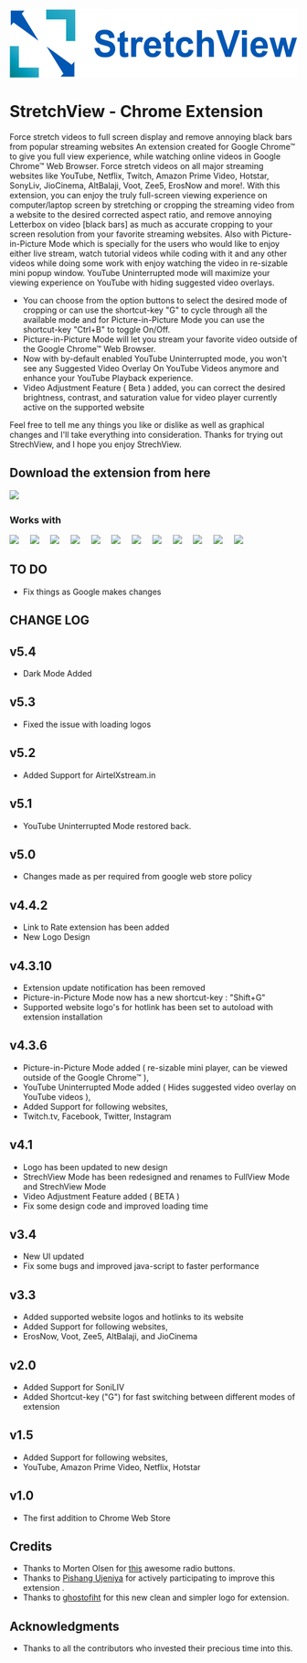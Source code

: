 <p align="center"><img src="images/horizontal.png" alt="StretchView" height="120px"></p>

# StretchView - Chrome Extension

Force stretch videos to full screen display and remove annoying black bars from popular streaming websites
An extension created for Google Chrome™ to give you full view experience, while watching online videos in Google Chrome™ Web Browser.
Force stretch videos on all major streaming websites like YouTube, Netflix, Twitch, Amazon Prime Video, Hotstar, SonyLiv, JioCinema, AltBalaji, Voot, Zee5, ErosNow and more!. 
With this extension, you can enjoy the truly full-screen viewing experience on computer/laptop screen by stretching or cropping the streaming video from a website to the desired corrected aspect ratio, and remove annoying Letterbox on video [black bars] as much as accurate cropping to your screen resolution from your favorite streaming websites. Also with Picture-in-Picture Mode which is specially for the users who would like to enjoy either live stream, watch tutorial videos while coding with it and any other videos while doing some work with enjoy watching the video in re-sizable mini popup window. YouTube Uninterrupted mode will maximize your viewing experience on YouTube with hiding suggested video overlays.

* You can choose from the option buttons to select the desired mode of cropping or can use the shortcut-key "G" to cycle through all the available mode and for Picture-in-Picture Mode you can use the shortcut-key "Ctrl+B" to toggle On/Off. 
* Picture-in-Picture Mode will let you stream your favorite video outside of the Google Chrome™ Web Browser.
* Now with by-default enabled YouTube Uninterrupted mode, you won't see any Suggested Video Overlay On YouTube Videos anymore and enhance your YouTube Playback experience.
* Video Adjustment Feature ( Beta ) added, you can correct the desired brightness, contrast, and saturation value for video player currently active on the supported website

Feel free to tell me any things you like or dislike as well as graphical changes and I'll take everything into consideration. Thanks for trying out StrechView, and I hope you enjoy StrechView.

## Download the extension from here 

[<img src="https://developer.chrome.com/webstore/images/ChromeWebStore_BadgeWBorder_v2_206x58.png">](https://chrome.google.com/webstore/detail/stretchview/ladceggegjmncgmjnnenegojgcinflci)

### Works with

<img src="https://images.justwatch.com/icon/52449861/s100" height="50px">&nbsp;&nbsp;&nbsp;&nbsp;
<img src="https://images.justwatch.com/icon/207360008/s100" height="50px">&nbsp;&nbsp;&nbsp;&nbsp;
<img src="https://images.justwatch.com/icon/59562423/s100" height="50px">&nbsp;&nbsp;&nbsp;&nbsp;
<img src="https://images.justwatch.com/icon/85114140/s100" height="50px">&nbsp;&nbsp;&nbsp;&nbsp;
<img src="https://etimg.etb2bimg.com/thumb/msid-68917739,width-1200,resizemode-4/.jpg" height="50px">&nbsp;&nbsp;&nbsp;&nbsp;
<img src="https://images.justwatch.com/icon/174849096/s100" height="50px">&nbsp;&nbsp;&nbsp;&nbsp;
<img src="https://images.justwatch.com/icon/207468084/s100" height="50px">&nbsp;&nbsp;&nbsp;&nbsp;
<img src="https://images.justwatch.com/icon/93795879/s100" height="50px">&nbsp;&nbsp;&nbsp;&nbsp;
<img src="https://images-eu.ssl-images-amazon.com/images/I/316eQVg7QPL.png" height="50px">&nbsp;&nbsp;&nbsp;&nbsp;
<img src="https://images.justwatch.com/icon/82869265/s100/eros-now" height="50px">&nbsp;&nbsp;&nbsp;&nbsp;
<img src="https://www.apkmirror.com/wp-content/uploads/2019/10/5da89d0807d41.png" height="50px">&nbsp;&nbsp;&nbsp;&nbsp;
<img src="https://upload.wikimedia.org/wikipedia/commons/thumb/2/26/Twitch_logo.svg/120px-Twitch_logo.svg.png" height="50px">


## TO DO
- Fix things as Google makes changes

## CHANGE LOG

v5.4
--------------------
- Dark Mode Added

v5.3
--------------------
- Fixed the issue with loading logos

v5.2
--------------------
- Added Support for AirtelXstream.in

v5.1
--------------------
- YouTube Uninterrupted Mode restored back.

v5.0
--------------------
- Changes made as per required from google web store policy

v4.4.2
--------------------
- Link to Rate extension has been added
- New Logo Design

v4.3.10
--------------------
- Extension update notification has been removed
- Picture-in-Picture Mode now has a new shortcut-key : "Shift+G"
- Supported website logo's for hotlink has been set to autoload with extension installation

v4.3.6
--------------------
- Picture-in-Picture Mode added ( re-sizable mini player, can be viewed outside of the Google Chrome™ ),
- YouTube Uninterrupted Mode added ( Hides suggested video overlay on YouTube videos ),
- Added Support for following websites,
- Twitch.tv, Facebook, Twitter, Instagram

v4.1
--------------------
- Logo has been updated to new design
- StrechView Mode has been redesigned and renames to FullView Mode and StrechView Mode
- Video Adjustment Feature added ( BETA )
- Fix some design code and improved loading time

v3.4
--------------------
- New UI updated
- Fix some bugs and improved java-script to faster performance

v3.3
--------------------
- Added supported website logos and hotlinks to its website
- Added Support for following websites,
- ErosNow, Voot, Zee5, AltBalaji, and JioCinema  

v2.0
--------------------
- Added Support for SoniLIV
- Added Shortcut-key ("G") for fast switching between different modes of extension 

v1.5
--------------------
- Added Support for following websites,
- YouTube, Amazon Prime Video, Netflix, Hotstar  

v1.0
--------------------
- The first addition to Chrome Web Store


## Credits

* Thanks to Morten Olsen for [this](http://codepen.io/mortenolsendk/pen/QbvBYy) awesome radio buttons.
* Thanks to [Pishang Ujeniya](https://github.com/pishangujeniya) for actively participating to improve this extension .
* Thanks to [ghostofiht](https://github.com/ghostofiht) for this new clean and simpler logo for extension.

## Acknowledgments

* Thanks to all the contributors who invested their precious time into this.
